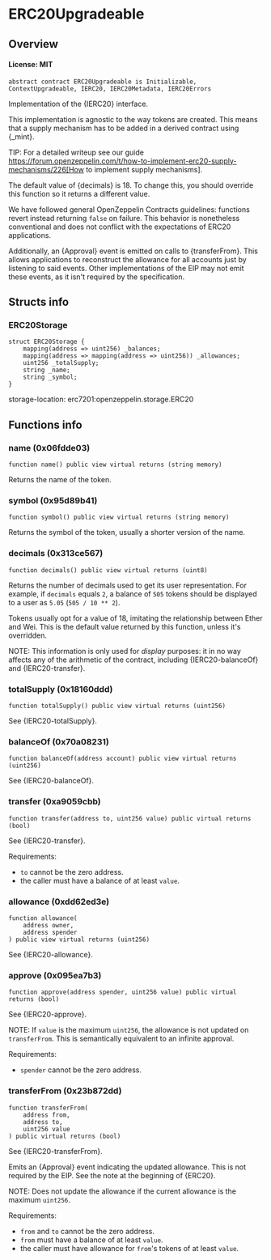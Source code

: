 # ERC20Upgradeable

## Overview

#### License: MIT

```solidity
abstract contract ERC20Upgradeable is Initializable, ContextUpgradeable, IERC20, IERC20Metadata, IERC20Errors
```

Implementation of the {IERC20} interface.

This implementation is agnostic to the way tokens are created. This means
that a supply mechanism has to be added in a derived contract using {_mint}.

TIP: For a detailed writeup see our guide
https://forum.openzeppelin.com/t/how-to-implement-erc20-supply-mechanisms/226[How
to implement supply mechanisms].

The default value of {decimals} is 18. To change this, you should override
this function so it returns a different value.

We have followed general OpenZeppelin Contracts guidelines: functions revert
instead returning `false` on failure. This behavior is nonetheless
conventional and does not conflict with the expectations of ERC20
applications.

Additionally, an {Approval} event is emitted on calls to {transferFrom}.
This allows applications to reconstruct the allowance for all accounts just
by listening to said events. Other implementations of the EIP may not emit
these events, as it isn't required by the specification.
## Structs info

### ERC20Storage

```solidity
struct ERC20Storage {
	mapping(address => uint256) _balances;
	mapping(address => mapping(address => uint256)) _allowances;
	uint256 _totalSupply;
	string _name;
	string _symbol;
}
```

storage-location: erc7201:openzeppelin.storage.ERC20
## Functions info

### name (0x06fdde03)

```solidity
function name() public view virtual returns (string memory)
```

Returns the name of the token.
### symbol (0x95d89b41)

```solidity
function symbol() public view virtual returns (string memory)
```

Returns the symbol of the token, usually a shorter version of the
name.
### decimals (0x313ce567)

```solidity
function decimals() public view virtual returns (uint8)
```

Returns the number of decimals used to get its user representation.
For example, if `decimals` equals `2`, a balance of `505` tokens should
be displayed to a user as `5.05` (`505 / 10 ** 2`).

Tokens usually opt for a value of 18, imitating the relationship between
Ether and Wei. This is the default value returned by this function, unless
it's overridden.

NOTE: This information is only used for _display_ purposes: it in
no way affects any of the arithmetic of the contract, including
{IERC20-balanceOf} and {IERC20-transfer}.
### totalSupply (0x18160ddd)

```solidity
function totalSupply() public view virtual returns (uint256)
```

See {IERC20-totalSupply}.
### balanceOf (0x70a08231)

```solidity
function balanceOf(address account) public view virtual returns (uint256)
```

See {IERC20-balanceOf}.
### transfer (0xa9059cbb)

```solidity
function transfer(address to, uint256 value) public virtual returns (bool)
```

See {IERC20-transfer}.

Requirements:

- `to` cannot be the zero address.
- the caller must have a balance of at least `value`.
### allowance (0xdd62ed3e)

```solidity
function allowance(
    address owner,
    address spender
) public view virtual returns (uint256)
```

See {IERC20-allowance}.
### approve (0x095ea7b3)

```solidity
function approve(address spender, uint256 value) public virtual returns (bool)
```

See {IERC20-approve}.

NOTE: If `value` is the maximum `uint256`, the allowance is not updated on
`transferFrom`. This is semantically equivalent to an infinite approval.

Requirements:

- `spender` cannot be the zero address.
### transferFrom (0x23b872dd)

```solidity
function transferFrom(
    address from,
    address to,
    uint256 value
) public virtual returns (bool)
```

See {IERC20-transferFrom}.

Emits an {Approval} event indicating the updated allowance. This is not
required by the EIP. See the note at the beginning of {ERC20}.

NOTE: Does not update the allowance if the current allowance
is the maximum `uint256`.

Requirements:

- `from` and `to` cannot be the zero address.
- `from` must have a balance of at least `value`.
- the caller must have allowance for ``from``'s tokens of at least
`value`.